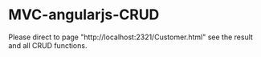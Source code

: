 MVC-angularjs-CRUD
==================
Please direct to page "http://localhost:2321/Customer.html" see the result and all CRUD functions.

